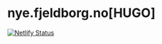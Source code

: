 # nye.fjeldborg.no[HUGO]

[![Netlify Status](https://api.netlify.com/api/v1/badges/8393c931-17d4-4666-a602-0d26ec96fa13/deploy-status)](https://app.netlify.com/sites/fjeldborg/deploys)
